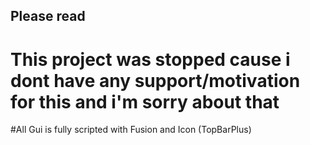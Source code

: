 ## Please read

# This project was stopped cause i dont have any support/motivation for this and i'm sorry about that

#All Gui is fully scripted with Fusion and Icon (TopBarPlus)
